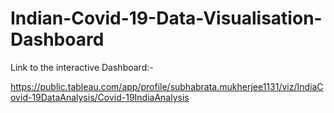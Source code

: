 # Indian-Covid-19-Data-Visualisation-Dashboard

Link to the interactive Dashboard:- 

https://public.tableau.com/app/profile/subhabrata.mukherjee1131/viz/IndiaCovid-19DataAnalysis/Covid-19IndiaAnalysis
